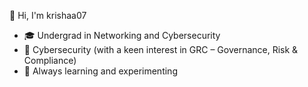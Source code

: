  👋 Hi, I'm krishaa07  
- 🎓 Undergrad in Networking and Cybersecurity
- 🔐 Cybersecurity (with a keen interest in GRC – Governance, Risk & Compliance)
- 🌱 Always learning and experimenting
